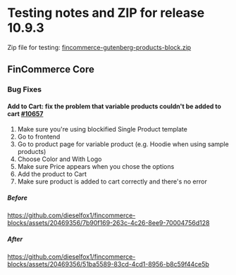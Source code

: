 # Testing notes and ZIP for release 10.9.3

Zip file for testing: [fincommerce-gutenberg-products-block.zip](https://github.com/dieselfox1/fincommerce-blocks/files/12432284/fincommerce-gutenberg-products-block.zip)

## FinCommerce Core

### Bug Fixes

#### Add to Cart: fix the problem that variable products couldn't be added to cart [#10657](https://github.com/dieselfox1/fincommerce-blocks/pull/10657)

1. Make sure you're using blockified Single Product template
2. Go to frontend
3. Go to product page for variable product (e.g. Hoodie when using sample products)
4. Choose Color and With Logo
5. Make sure Price appears when you chose the options
6. Add the product to Cart
7. Make sure product is added to cart correctly and there's no error

##### Before

<https://github.com/dieselfox1/fincommerce-blocks/assets/20469356/7b90f169-263c-4c26-8ee9-70004756d128>

##### After

<https://github.com/dieselfox1/fincommerce-blocks/assets/20469356/51ba5589-83cd-4cd1-8956-b8c59f44ce5b>








